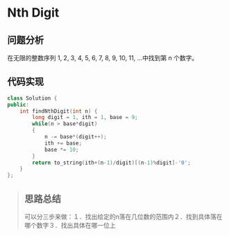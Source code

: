 # Nth Digit
## 问题分析
在无限的整数序列 1, 2, 3, 4, 5, 6, 7, 8, 9, 10, 11, ...中找到第 n 个数字。
## 代码实现
```cpp
class Solution {
public:
    int findNthDigit(int n) {
        long digit = 1, ith = 1, base = 9;  
        while(n > base*digit)  
        {  
            n -= base*(digit++);  
            ith += base;  
            base *= 10;  
        }  
        return to_string(ith+(n-1)/digit)[(n-1)%digit]-'0';  
    }
};
```
>## 思路总结
>可以分三步来做：１．找出给定的n落在几位数的范围内２．找到具体落在哪个数字３．找出具体在哪一位上
